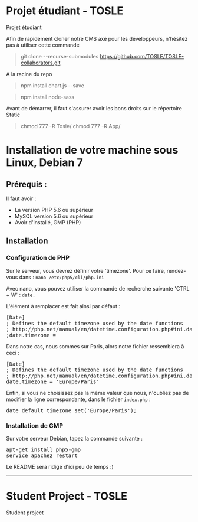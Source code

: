 # Projet étudiant - TOSLE
Projet étudiant

Afin de rapidement cloner notre CMS axé pour les développeurs, n'hésitez pas à utiliser cette commande
> git clone --recurse-submodules https://github.com/TOSLE/TOSLE-collaborators.git

A la racine du repo
> npm install chart.js --save

> npm install node-sass

Avant de démarrer, il faut s'assurer avoir les bons droits sur le répertoire Static
> chmod 777 -R Tosle/
> chmod 777 -R App/


# Installation de votre machine sous Linux, Debian 7
## Prérequis :
Il faut avoir :
* La version PHP 5.6 ou supérieur
* MySQL version 5.6 ou supérieur
* Avoir d'installé, GMP (PHP)


## Installation

### Configuration de PHP
Sur le serveur, vous devrez définir votre 'timezone'. Pour ce faire, rendez-vous dans :
`nano /etc/php5/cli/php.ini`

Avec nano, vous pouvez utiliser la commande de recherche suivante 'CTRL + W' : `date.`

L'élément à remplacer est fait ainsi par défaut :

<pre>
[Date]
; Defines the default timezone used by the date functions
; http://php.net/manual/en/datetime.configuration.php#ini.date.timezone
;date.timezone =
</pre>

Dans notre cas, nous sommes sur Paris, alors notre fichier ressemblera à ceci : 
<pre>
[Date]
; Defines the default timezone used by the date functions
; http://php.net/manual/en/datetime.configuration.php#ini.date.timezone
date.timezone = 'Europe/Paris'
</pre>

Enfin, si vous ne choisissez pas la même valeur que nous, n'oubliez pas de modifier la ligne correspondante, dans le
fichier `index.php` :
<pre>
date_default_timezone_set('Europe/Paris');
</pre>

### Installation de GMP

Sur votre serveur Debian, tapez la commande suivante : 
<pre>
apt-get install php5-gmp
service apache2 restart
</pre>


Le README sera ridigé d'ici peu de temps :)
__________________________

# Student Project - TOSLE
Student project
